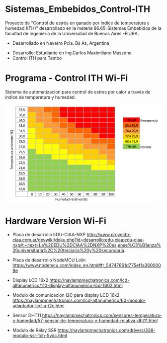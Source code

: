 # Sistemas_Embebidos_Control-ITH
Proyecto de "Control de estrés en ganado por índice de temperatura y humedad (ITH)" desarrollado en la materia 86.65-Sistemas Embebidos de la facultad de Ingeniería de la Universidad de Buenos Aires -FIUBA.

* Desarrollado en Navarro Pcia. Bs As, Argentina  
- Desarrollo: Estudiante en Ing.Carlos Maximiliano Massone                                    
- Control ITH para Tambo                  


# Programa - Control ITH Wi-Fi
Sistema de automatizacion para control de estres por calor a través de indice de temperatura y humedad.

![Grafo_INTA](Grafo_INTA.png)

# Hardware Version Wi-Fi

* Placa de desarrollo EDU-CIAA-NXP
http://www.proyecto-ciaa.com.ar/devwiki/doku.php?id=desarrollo:edu-ciaa:edu-ciaa-nxp#:~:text=La%20EDU%2DCIAA%2DNXP%20es,ense%C3%B1anza%20universitaria%2C%20terciaria%20y%20secundaria.

* Placa de desarrollo NodeMCU Lolin
https://www.nodemcu.com/index_en.html#fr_54747661d775ef1a3600009e


* Display LCD 16x2 
https://naylampmechatronics.com/lcd-alfanumerico/110-display-alfanumerico-lcd-1602.html

* Modulo de comunicacion I2C para display LCD 16x2 
https://naylampmechatronics.com/lcd-alfanumerico/60-modulo-adaptador-lcd-a-i2c.html

* Sensor DHT11
https://naylampmechatronics.com/sensores-temperatura-y-humedad/57-sensor-de-temperatura-y-humedad-relativa-dht11.html


* Modulo de Relay SSR
https://naylampmechatronics.com/drivers/338-modulo-ssr-1ch-5vdc.html



